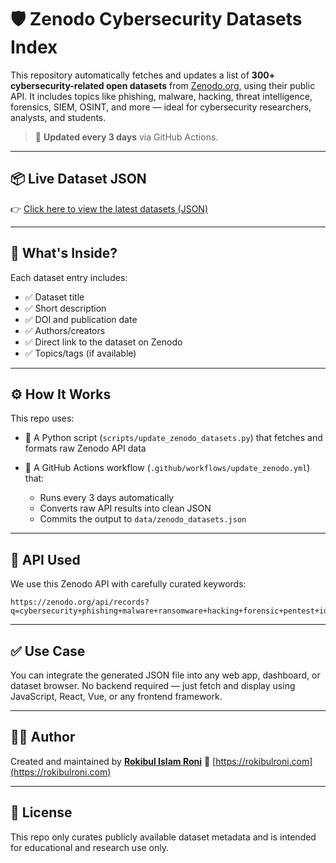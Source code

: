 

# 🛡️ Zenodo Cybersecurity Datasets Index

This repository automatically fetches and updates a list of **300+ cybersecurity-related open datasets** from [Zenodo.org](https://zenodo.org/), using their public API. It includes topics like phishing, malware, hacking, threat intelligence, forensics, SIEM, OSINT, and more — ideal for cybersecurity researchers, analysts, and students.

> 🔁 **Updated every 3 days** via GitHub Actions.

---

## 📦 Live Dataset JSON

👉 [Click here to view the latest datasets (JSON)](https://raw.githubusercontent.com/rokibulroni/kaggle-datasets-index/main/data/zenodo_datasets.json)

---

## 🧠 What's Inside?

Each dataset entry includes:

* ✅ Dataset title
* ✅ Short description
* ✅ DOI and publication date
* ✅ Authors/creators
* ✅ Direct link to the dataset on Zenodo
* ✅ Topics/tags (if available)

---

## ⚙️ How It Works

This repo uses:

* 🐍 A Python script (`scripts/update_zenodo_datasets.py`) that fetches and formats raw Zenodo API data
* 🤖 A GitHub Actions workflow (`.github/workflows/update_zenodo.yml`) that:

  * Runs every 3 days automatically
  * Converts raw API results into clean JSON
  * Commits the output to `data/zenodo_datasets.json`

---

## 📜 API Used

We use this Zenodo API with carefully curated keywords:

```
https://zenodo.org/api/records?q=cybersecurity+phishing+malware+ransomware+hacking+forensic+pentest+ids+ips+siem+zeroday+exploit+ddos+threat+mitre+nmap+network+firewall+vulnerability+reverse+osint+incident+log+password+encryption+soc+mitigation+cybercrime+cti+breach+suricata+yara+wireshark+anomaly+dfir+cyberattack&type=dataset&size=300
```

---

## ✅ Use Case

You can integrate the generated JSON file into any web app, dashboard, or dataset browser. No backend required — just fetch and display using JavaScript, React, Vue, or any frontend framework.

---

## 👨‍💻 Author

Created and maintained by [**Rokibul Islam Roni**](https://rokibulroni.com)
🔗 [https://rokibulroni.com](https://rokibulroni.com)

---

## 📖 License

This repo only curates publicly available dataset metadata and is intended for educational and research use only.
 
